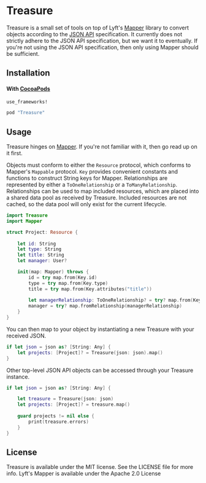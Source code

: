 # Treasure

Treasure is a small set of tools on top of Lyft's [Mapper](https://github.com/lyft/mapper) library to convert objects according to the [JSON API](http://jsonapi.org) specification.  It currently does not strictly adhere to the JSON API specification, but we want it to eventually. If you're not using the JSON API specification, then only using Mapper should be sufficient.

## Installation

#### With [CocoaPods](http://cocoapods.org/)

```ruby
use_frameworks!

pod "Treasure"
```

## Usage

Treasure hinges on [Mapper](https://github.com/lyft/mapper). If you're not familiar with it, then go read up on it first.

Objects must conform to either the `Resource` protocol, which conforms to Mapper's `Mappable` protocol.
`Key` provides convenient constants and functions to construct String keys for Mapper.
Relationships are represented by either a `ToOneRelationship` or a `ToManyRelationship`.
Relationships can be used to map included resources, which are placed into a shared data pool as received by Treasure.  Included resources are not cached, so the data pool will only exist for the current lifecycle.


```swift
import Treasure
import Mapper

struct Project: Resource {
    
    let id: String
    let type: String
    let title: String
    let manager: User?

    init(map: Mapper) throws {
        id = try map.from(Key.id)
        type = try map.from(Key.type)
        title = try map.from(Key.attributes("title"))
        
        let managerRelationship: ToOneRelationship? = try? map.from(Key.relationships("users"))
        manager = try? map.fromRelationship(managerRelationship)
    }
}
```

You can then map to your object by instantiating a new Treasure with your received JSON.

```swift
if let json = json as? [String: Any] {
    let projects: [Project]? = Treasure(json: json).map()
}
```

Other top-level JSON API objects can be accessed through your Treasure instance.

```swift
if let json = json as? [String: Any] {

    let treasure = Treasure(json: json)
    let projects: [Project]? = treasure.map()
    
    guard projects != nil else {
        print(treasure.errors)
    }
}
```

## License

Treasure is available under the MIT license. See the LICENSE file for more info.
Lyft's Mapper is available under the Apache 2.0 License
